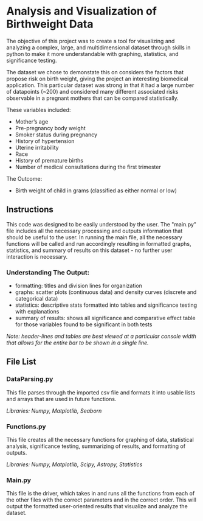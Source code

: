 # Analysis and Visualization of Birthweight Data

The objective of this project was to create a tool for visualizing and analyzing a complex, large, and multidimensional dataset through skills in python to make it more understandable with graphing, statistics, and significance testing.

The dataset we chose to demonstate this on considers the factors that propose risk on birth weight, giving the project an interesting biomedical application. This particular dataset was strong in that it had a large number of datapoints (~200) and considered many different associated risks observable in a pregnant mothers that can be compared statistically.

These variables included:
- Mother’s age
- Pre-pregnancy body weight
- Smoker status during pregnancy
- History of hypertension
- Uterine irritability
- Race
- History of premature births
- Number of medical consultations during the first trimester

The Outcome:
- Birth weight of child in grams (classified as either normal or low)


## Instructions

This code was designed to be easily understood by the user. The "main.py" file includes all the necessary processing and outputs information that should
be useful to the user. In running the main file, all the necessary functions will be called and run accordingly resulting in formatted graphs, statistics,
and summary of results on this dataset - no further user interaction is necessary.

### Understanding The Output:
- formatting: titles and division lines for organization
- graphs: scatter plots (continuous data) and density curves (discrete and categorical data)
- statistics: descriptive stats formatted into tables and significance testing with explanations
- summary of results: shows all significance and comparative effect table for those variables found to be significant in both tests

*Note: header-lines and tables are best viewed at a particular console width that allows for the entire bar to be shown in a single line.*

## File List

### DataParsing.py
This file parses through the imported csv file and formats it into usable lists and arrays that are used in future functions.

*Libraries: Numpy, Matplotlib, Seaborn*

### Functions.py
This file creates all the necessary functions for graphing of data, statistical analysis, significance testing, summarizing of results, and formatting of outputs.

*Libraries: Numpy, Matplotlib, Scipy, Astropy, Statistics*

### Main.py
This file is the driver, which takes in and runs all the functions from each of the other files with the correct parameters and in the correct order. 
This will output the formatted user-oriented results that visualize and analyze the dataset.

